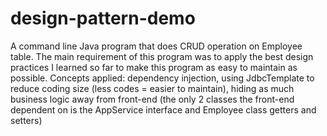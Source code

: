 # design-pattern-demo
<p>
A command line Java program that does CRUD operation on Employee table. The main requirement of this program was to apply the best design practices I learned so far to make
this program as easy to maintain as possible. Concepts applied: dependency injection, using JdbcTemplate to reduce coding size (less codes = easier to maintain),
hiding as much business logic away from front-end (the only 2 classes the front-end dependent on is the AppService interface and Employee class getters and setters)
</p>
